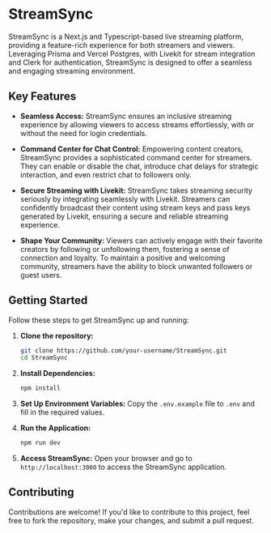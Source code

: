 # StreamSync

StreamSync is a Next.js and Typescript-based live streaming platform, providing a feature-rich experience for both streamers and viewers. Leveraging Prisma and Vercel Postgres, with Livekit for stream integration and Clerk for authentication, StreamSync is designed to offer a seamless and engaging streaming environment.

## Key Features

- **Seamless Access:**
  StreamSync ensures an inclusive streaming experience by allowing viewers to access streams effortlessly, with or without the need for login credentials.

- **Command Center for Chat Control:**
  Empowering content creators, StreamSync provides a sophisticated command center for streamers. They can enable or disable the chat, introduce chat delays for strategic interaction, and    even restrict chat to followers only.

- **Secure Streaming with Livekit:**
  StreamSync takes streaming security seriously by integrating seamlessly with Livekit. Streamers can confidently broadcast their content using stream keys and pass keys generated by     Livekit, ensuring a secure and reliable streaming experience.

- **Shape Your Community:**
  Viewers can actively engage with their favorite creators by following or unfollowing them, fostering a sense of connection and loyalty. To maintain a positive and welcoming community,       streamers have the ability to block unwanted followers or guest users.

## Getting Started

Follow these steps to get StreamSync up and running:

1. **Clone the repository:**
   ```bash
   git clone https://github.com/your-username/StreamSync.git
   cd StreamSync

2. **Install Dependencies:**
   ```bash
   npm install

3. **Set Up Environment Variables:**
   Copy the ```.env.example``` file to ```.env``` and fill in the required values.

4. **Run the Application:**
   ```bash
   npm run dev

5. **Access StreamSync:**
   Open your browser and go to ```http://localhost:3000``` to access the StreamSync application.

## Contributing

Contributions are welcome! If you'd like to contribute to this project, feel free to fork the repository, make your changes, and submit a pull request.

